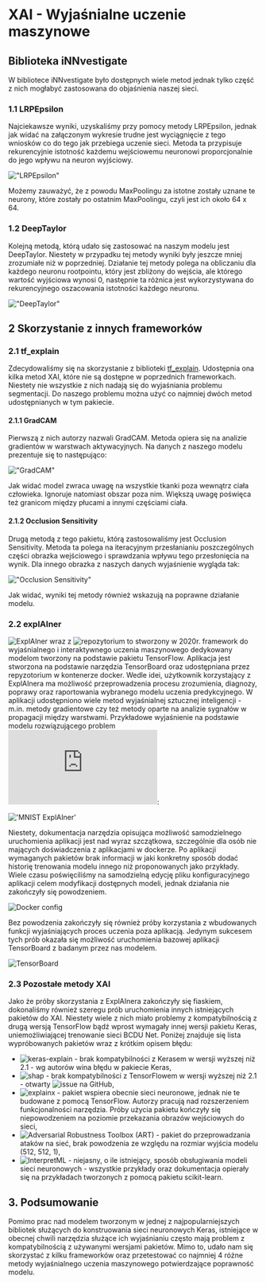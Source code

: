 
# XAI - Wyjaśnialne uczenie maszynowe

## Biblioteka iNNvestigate

W bibliotece iNNvestigate było dostępnych wiele metod jednak tylko część z nich mogłabyć zastosowana do objaśnienia naszej sieci.

### 1.1 LRPEpsilon
Najciekawsze wyniki, uzyskaliśmy przy pomocy metody LRPEpsilon, jednak jak widać na załączonym wykresie trudne jest wyciągnięcie z tego wniosków co do tego jak przebiega uczenie sieci. Metoda ta przypisuje rekurencyjnie istotność każdemu wejściowemu neuronowi proporcjonalnie do jego wpływu na neuron wyjściowy.

!["LRPEpsilon"](./img/lrpeps.png)

Możemy zauważyć, że z powodu MaxPoolingu za istotne zostały uznane te neurony, które zostały po ostatnim MaxPoolingu, czyli jest ich około 64 x 64. 

### 1.2 DeepTaylor
Kolejną metodą, którą udało się zastosować na naszym modelu jest DeepTaylor. Niestety w przypadku tej metody wyniki były jeszcze mniej zrozumiałe niż w poprzedniej.
Działanie tej metody polega na obliczaniu dla każdego neuronu rootpointu, który jest zbliżony do wejścia, ale którego wartość wyjściowa wynosi 0, następnie ta różnica jest wykorzystywana do rekurencyjnego oszacowania istotności każdego neuronu.

!["DeepTaylor"](./img/deep_taylor.png)

## 2 Skorzystanie z innych frameworków

### 2.1 tf_explain

Zdecydowaliśmy się na skorzystanie z biblioteki [tf_explain](https://github.com/sicara/tf-explain). Udostępnia ona kilka metod XAI, które nie są dostępne w poprzednich frameworkach. Niestety nie wszystkie z nich nadają się do wyjaśniania problemu segmentacji. Do naszego problemu można użyć co najmniej dwóch metod udostępnianych w tym pakiecie.

#### 2.1.1 GradCAM

Pierwszą z nich autorzy nazwali GradCAM. Metoda opiera się na analizie gradientów w warstwach aktywacyjnych. Na danych z naszego modelu prezentuje się to następująco: 

!["GradCAM"](./img/grad_cam.png)

Jak widać model zwraca uwagę na wszystkie tkanki poza wewnątrz ciała człowieka. Ignoruje natomiast obszar poza nim. Większą uwagę poświęca też granicom między płucami a innymi częściami ciała.

#### 2.1.2 Occlusion Sensitivity

Drugą metodą z tego pakietu, którą zastosowaliśmy jest Occlusion Sensitivity. Metoda ta polega na iteracyjnym przesłanianiu poszczególnych części obrazka wejściowego i sprawdzania wpływu tego przesłonięcia na wynik. Dla innego obrazka z naszych danych wyjaśnienie wygląda tak:

!["Occlusion Sensitivity"](./img/oc.png)

Jak widać, wyniki tej metody również wskazują na poprawne działanie modelu.

### 2.2 explAIner

![ExplAIner](https://explainer.ai/) wraz z ![repozytorium](https://github.com/dbvis-ukon/explainer) to stworzony w 2020r. framework do wyjaśnialnego i interaktywnego uczenia maszynowego
dedykowany modelom tworzony na podstawie pakietu TensorFlow. Aplikacja jest stworzona na podstawie narzędzia TensorBoard oraz udostępniana przez repyzotorium w kontenerze docker. Wedle idei,
użytkownik korzystający z ExplAInera ma możliwość przeprowadzenia procesu zrozumienia, diagnozy, poprawy oraz raportowania wybranego modelu uczenia predykcyjnego. W aplikacji udostępniono
wiele metod wyjaśnialnej sztucznej inteligencji - m.in. metody gradientowe czy też metody oparte na analizie sygnałów w propagacji między warstwami. Przykładowe wyjaśnienie na podstawie
modelu rozwiązującego problem ![MNIST](http://yann.lecun.com/exdb/mnist/index.html):

!['MNIST ExplAIner'](./img/mnist.png)

Niestety, dokumentacja narzędzia opisująca możliwość samodzielnego uruchomienia aplikacji jest nad wyraz szczątkowa, szczególnie dla osób nie mających doświadczenia z aplikacjami w dockerze.
Po aplikacji wymaganych pakietów brak informacji w jaki konkretny sposób dodać historię trenowania modelu innego niż proponowanych jako przykłady. Wiele czasu poświęciliśmy na samodzielną
edycję pliku konfiguracyjnego aplikacji celem modyfikacji dostępnych modeli, jednak działania nie zakończyły się powodzeniem.

![Docker config](./img/dockerconfig.png)

Bez powodzenia zakończyły się również próby korzystania z wbudowanych funkcji wyjaśniających proces uczenia poza aplikacją. Jedynym sukcesem tych prób okazała się możliwość uruchomienia
bazowej aplikacji TensorBoard z badanym przez nas modelem.

![TensorBoard](./img/Screenshot_2021-05-02_TensorBoard.png)

### 2.3 Pozostałe metody XAI

Jako że próby skorzystania z ExplAInera zakończyły się fiaskiem, dokonaliśmy również szeregu prób uruchomienia innych istniejących pakietów do XAI. Niestety wiele z nich miało problemy
z kompatybilnością z drugą wersją TensorFlow bądź wprost wymagały innej wersji pakietu Keras, uniemożliwiającej trenowanie sieci BCDU Net. Poniżej znajduje się lista wypróbowanych pakietów
wraz z krótkim opisem błędu:

- ![keras-explain](https://github.com/PrimozGodec/keras-explain) - brak kompatybilności z Kerasem w wersji wyższej niż 2.1 - wg autorów wina błędu w pakiecie Keras,
- ![shap](https://github.com/slundberg/shap) - brak kompatybilności z TensorFlowem w wersji wyższej niż 2.1 - otwarty ![issue](https://github.com/slundberg/shap/pull/1483) na GitHub,
- ![explainx](https://github.com/explainX/explainx) - pakiet wspiera obecnie sieci neuronowe, jednak nie te budowane z pomocą TensorFlow. Autorzy pracują nad rozszerzeniem funkcjonalności
narzędzia. Próby użycia pakietu kończyły się niepowodzeniem na poziomie przekazania obrazów wejściowych do sieci,
- ![Adversarial Robustness Toolbox (ART)](https://github.com/Trusted-AI/adversarial-robustness-toolbox) - pakiet do przeprowadzania ataków na sieć, brak powodzenia ze względu na rozmiar
wyjścia modelu (512, 512, 1),
- ![InterpretML](https://github.com/interpretml/interpret) - niejasny, o ile istniejący, sposób obsługiwania modeli sieci neuronowych - wszystkie przykłady oraz dokumentacja opierały się
na przykładach tworzonych z pomocą pakietu scikit-learn.

## 3. Podsumowanie

Pomimo prac nad modelem tworzonym w jednej z najpopularniejszych bibliotek służących do konstruowania sieci neuronowych Keras, istniejące w obecnej chwili narzędzia służące ich wyjaśnianiu często mają problem z kompatybilnością z używanymi wersjami pakietów. Mimo to, udało nam się skorzystać z kilku frameworków oraz przetestować co najmniej 4 różne metody wyjaśnialnego uczenia maszynowego potwierdzające poprawność modelu.




